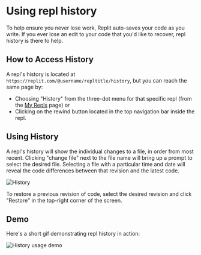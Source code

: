 # Using repl history
To help ensure you never lose work, Replit auto-saves your code as you write. If you ever lose an edit to your code that you'd like to recover, repl history is there to help.

## How to Access History
A repl's history is located at `https://replit.com/@username/repltitle/history`, but you can reach the same page by:
  - Choosing "History" from the three-dot menu for that specific repl (from the [My Repls](https://replit.com/repls) page) or
  - Clicking on the rewind button located in the top navigation bar inside the repl.

## Using History

A repl's history will show the individual changes to a file, in order from most recent. Clicking "change file" next to the file name will bring up a prompt to select the desired file. Selecting a file with a particular time and date will reveal the code differences between that revision and the latest code. 

![History](https://replit-docs-images.bardia.repl.co/images/repls/history.png)

To restore a previous revision of code, select the desired revision and click "Restore" in the top-right corner of the screen.

## Demo

Here's a short gif demonstrating repl history in action:

![History usage demo](https://replit-docs-images.bardia.repl.co/images/repls/history.gif)
